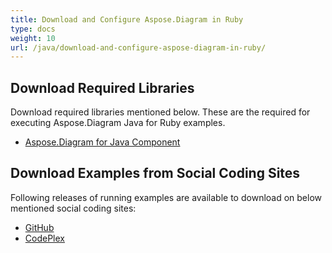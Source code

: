 ```yaml
---
title: Download and Configure Aspose.Diagram in Ruby
type: docs
weight: 10
url: /java/download-and-configure-aspose-diagram-in-ruby/
---
```


## **Download Required Libraries**
Download required libraries mentioned below. These are the required for executing Aspose.Diagram Java for Ruby examples.

- [Aspose.Diagram for Java Component](https://repository.aspose.com/webapp/#/artifacts/browse/tree/General/repo/com/aspose/aspose-diagram)
## **Download Examples from Social Coding Sites**
Following releases of running examples are available to download on below mentioned social coding sites:

- [GitHub](https://github.com/asposediagram/Aspose.Diagram-for-Java/tree/master/Plugins/Aspose_Diagram_Java_for_Ruby)
- [CodePlex](https://asposediagramjavaruby.codeplex.com/SourceControl/latest)
